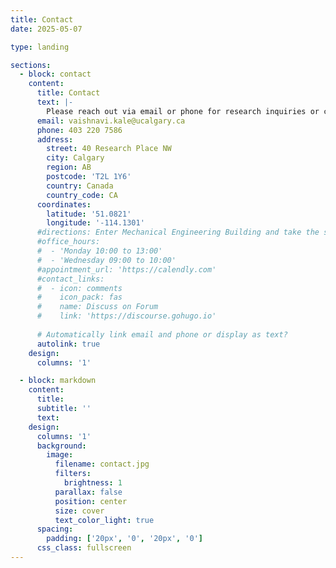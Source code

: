 ```yaml
---
title: Contact
date: 2025-05-07

type: landing

sections:
  - block: contact
    content:
      title: Contact
      text: |-
        Please reach out via email or phone for research inquiries or collaborations.
      email: vaishnavi.kale@ucalgary.ca
      phone: 403 220 7586
      address:
        street: 40 Research Place NW
        city: Calgary
        region: AB
        postcode: 'T2L 1Y6'
        country: Canada
        country_code: CA
      coordinates:
        latitude: '51.0821'
        longitude: '-114.1301'
      #directions: Enter Mechanical Engineering Building and take the stairs or elevator to Office 403 on Floor 4
      #office_hours:
      #  - 'Monday 10:00 to 13:00'
      #  - 'Wednesday 09:00 to 10:00'
      #appointment_url: 'https://calendly.com'
      #contact_links:
      #  - icon: comments
      #    icon_pack: fas
      #    name: Discuss on Forum
      #    link: 'https://discourse.gohugo.io'
    
      # Automatically link email and phone or display as text?
      autolink: true
    design:
      columns: '1'

  - block: markdown
    content:
      title:
      subtitle: ''
      text:
    design:
      columns: '1'
      background:
        image: 
          filename: contact.jpg
          filters:
            brightness: 1
          parallax: false
          position: center
          size: cover
          text_color_light: true
      spacing:
        padding: ['20px', '0', '20px', '0']
      css_class: fullscreen
---
```


